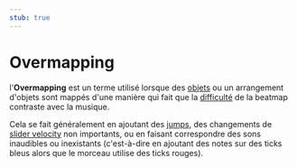 ```yaml
---
stub: true
---
```


# Overmapping

l'**Overmapping** est un terme utilisé lorsque des [objets](/wiki/Gameplay/Hit_object) ou un arrangement d'objets sont mappés d'une manière qui fait que la [difficulté](/wiki/Beatmap/Difficulty) de la beatmap contraste avec la musique.

Cela se fait généralement en ajoutant des [jumps](/wiki/Beatmap/Pattern/osu!/Jump), des changements de [slider velocity](/wiki/Gameplay/Hit_object/Slider/Slider_velocity) non importants, ou en faisant correspondre des sons inaudibles ou inexistants (c'est-à-dire en ajoutant des notes sur des ticks bleus alors que le morceau utilise des ticks rouges).
